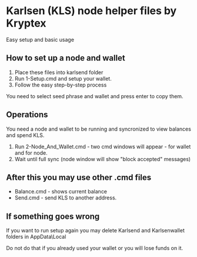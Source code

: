 # Karlsen (KLS) node helper files by Kryptex
Easy setup and basic usage

## How to set up a node and wallet
1. Place these files into karlsend folder
2. Run 1-Setup.cmd and setup your wallet. 
3. Follow the easy step-by-step process

You need to select seed phrase and wallet and press enter to copy them.

## Operations
You need a node and wallet to be running and syncronized to view balances and spend KLS.
1. Run  2-Node_And_Wallet.cmd - two cmd windows will appear - for wallet and for node. 
2. Wait until full sync (node window will show "block accepted" messages) 

## After this you may use other .cmd files
- Balance.cmd - shows current balance
- Send.cmd - send KLS to another address.

## If something goes wrong
If you want to run setup again you may delete Karlsend and Karlsenwallet folders in AppData\Local

Do not do that if you already used your wallet or you will lose funds on it.
